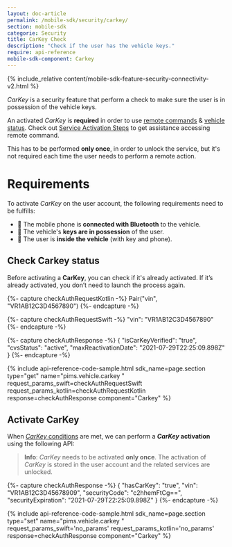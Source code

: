 ```yaml
---
layout: doc-article
permalink: /mobile-sdk/security/carkey/
section: mobile-sdk
categorie: Security
title: CarKey Check
description: "Check if the user has the vehicle keys."
require: api-reference
mobile-sdk-component: Carkey
---
```


{% include_relative content/mobile-sdk-feature-security-connectivity-v2.html %}

*CarKey* is a security feature that perform a check to make sure the user is in possession of the vehicle keys.

An activated *CarKey* is **required** in order to use [remote commands]({{site.baseurl}}/mobile-sdk/sdk-features/remote-commands/#article) & [vehicle status]({{site.baseurl}}/mobile-sdk/sdk-features/vehicle-status/#article). Check out [Service Activation Steps]({{site.baseurl}}/mobile-sdk/security/service-activation-steps/#article) to get assistance accessing remote command.

This has to be performed **only once**, in order to unlock the service, but it's not required each time the user needs to perform a remote action.

# Requirements

To activate *CarKey* on the user account, the following requirements need to be fulfills:
- 📱 The mobile phone is **connected with Bluetooth** to the vehicle.
- 🔑 The vehicle's **keys are in possession** of the user.
- 🚗 The user is **inside the vehicle** (with key and phone).

## Check Carkey status

Before activating a **CarKey**, you can check if it's already activated. If it’s already activated, you don’t need to launch the process again. 

{%- capture checkAuthRequestKotlin -%}
  Pair("vin", "VR1AB12C3D4567890")
{%- endcapture -%}

{%- capture checkAuthRequestSwift -%}
  "vin": "VR1AB12C3D4567890"
{%- endcapture -%}

{%- capture checkAuthResponse -%}
{ 
    "isCarKeyVerified": "true",
    "cvsStatus": "active",
    "maxReactivationDate": "2021-07-29T22:25:09.898Z"
  } 
{%- endcapture -%}

{% include api-reference-code-sample.html
  sdk_name=page.section
  type="get"
  name="pims.vehicle.carkey "
  request_params_swift=checkAuthRequestSwift
  request_params_kotlin=checkAuthRequestKotlin
  response=checkAuthResponse
  component="Carkey"
%}

## Activate CarKey

When [*CarKey* conditions](#requirements) are met, we can perform a ***CarKey* activation** using the following API:

> **Info**: *CarKey* needs to be activated **only once**. The activation of *CarKey* is stored in the user account and the related services are unlocked.

{%- capture checkAuthResponse -%}
{ 
    "hasCarKey": "true",
    "vin": "VR1AB12C3D45678909",
    "securityCode": "c2hhemFtCg==",
    "securityExpiration": "2021-07-29T22:25:09.898Z"
  }
{%- endcapture -%}

{% include api-reference-code-sample.html
  sdk_name=page.section
  type="set"
  name="pims.vehicle.carkey "
  request_params_swift='no_params'
  request_params_kotlin='no_params'
  response=checkAuthResponse
  component="Carkey"
%}

